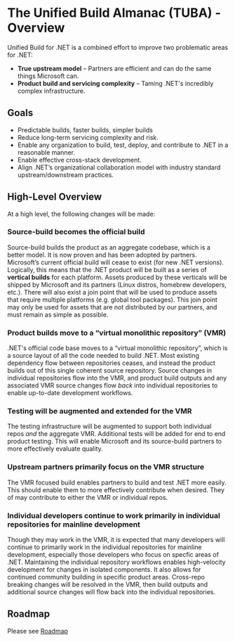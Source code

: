 # The Unified Build Almanac (TUBA) - Overview

Unified Build for .NET is a combined effort to improve two problematic areas for .NET:
- **True upstream model** – Partners are efficient and can do the same things Microsoft can.
- **Product build and servicing complexity** – Taming .NET's incredibly complex infrastructure.

## Goals

- Predictable builds, faster builds, simpler builds
- Reduce long-term servicing complexity and risk.
- Enable any organization to build, test, deploy, and contribute to .NET in a reasonable manner.
- Enable effective cross-stack development.
- Align .NET’s organizational collaboration model with industry standard upstream/downstream practices.

## High-Level Overview

At a high level, the following changes will be made:

### **Source-build becomes the official build**

Source-build builds the product as an aggregate codebase, which is a better model. It is now proven and has been adopted by partners. Microsoft’s current official build will cease to exist (for new .NET versions). Logically, this means that the .NET product will be built as a series of **vertical builds** for each platform. Assets produced by these verticals will be shipped by Microsoft and its partners (Linux distros, homebrew developers, etc.). There will also exist a join point that will be used to produce assets that require multiple platforms (e.g. global tool packages). This join point may only be used for assets that are not distributed by our partners, and must remain as simple as possible.

### **Product builds move to a “virtual monolithic repository” (VMR)**

.NET's official code base moves to a “virtual monolithic repository”, which is a source layout of all the code needed to build .NET. Most existing dependency flow between repositories ceases, and instead the product builds out of this single coherent source repository. Source changes in individual repositories flow into the VMR, and product build outputs and any associated VMR source changes flow *back* into individual repositories to enable up-to-date development workflows.

### **Testing will be augmented and extended for the VMR**

The testing infrastructure will be augmented to support both individual repos *and* the aggregate VMR. Additional tests will be added for end to end product testing. This will enable Microsoft and its source-build partners to more effectively evaluate quality.

### **Upstream partners primarily focus on the VMR structure**

The VMR focused build enables partners to build and test .NET more easily. This should enable them to more effectively contribute when desired. They of may contribute to either the VMR or individual repos.

### **Individual developers continue to work primarily in individual repositories for mainline development**

Though they may work in the VMR, it is expected that many developers will continue to primarily work in the individual repositories for mainline development, especially those developers who focus on specfic areas of .NET. Maintaining the individual repository workflows enables high-velocity development for changes in isolated components. It also allows for continued community building in specific product areas. Cross-repo breaking changes will be resolved in the VMR, then build outputs and additional source changes will flow back into the individual repositories.

## Roadmap

Please see [Roadmap](UB-Roadmap.md)
